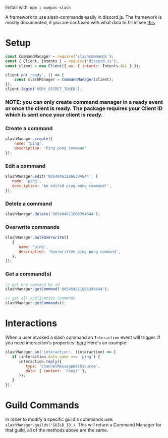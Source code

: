 Install with: `npm i wumpus-slash`

A framework to use slash-commands easily in discord.js.
The framework is mostly documented, if you are confused with what data to fill in see [this](https://discord.com/developers/docs/interactions/slash-commands#data-models-and-types)

# Setup
```js
const CommandManager = require('slashcommands');
const { Client, Intents } = require('discord.js');
const client = new Client({ ws: { intents: Intents.ALL } });

client.on('ready', () => {
    const slashManager = CommandManager(client);
});
client.login('VERY_SECRET_TOKEN');
```

### NOTE: you can only create command manager in a ready event or once the client is ready. The package requires your Client ID which is sent once your client is ready.

### Create a command
```js
slashManager.create({
    name: "ping",
    description: "Ping pong command"
});
```

### Edit a command
```js
slashManager.edit('805404611866394644', {
   name: 'ping',
   description: 'An edited ping pong command!',
});
```

### Delete a command
```js
slashManager.delete('805404611866394644');
```

### Overwrite commands
```js
slashManager.bulkOverwrite([
   {
      name: 'ping',
      description: 'Overwritten ping pong command',
   },
]);
```

### Get a command(s)
```js
// get one command by id
slashManager.getCommand('805404611866394644');

// get all application commands
slashManager.getCommands();
```

# Interactions
When a user invoked a slash command an `Interaction` event will trigger.
If you need interaction's properties: [here](https://github.com/Linker-123/slashcommands/blob/main/src/structures/Interaction.js)
Here's an example:
```js
slashManager.on('interaction', (interaction) => {
   if (interaction.data.name === 'ping') {
      interaction.reply({
         type: 'ChannelMessageWithSource',
         data: { content: 'Pong!' },
      });
   }
});
```

# Guild Commands
In order to modify a specific guild's commands use: `slashManager.guilds('GUILD_ID')`.
This will return a Command Manager for that guild, all of the methods above are the same.
